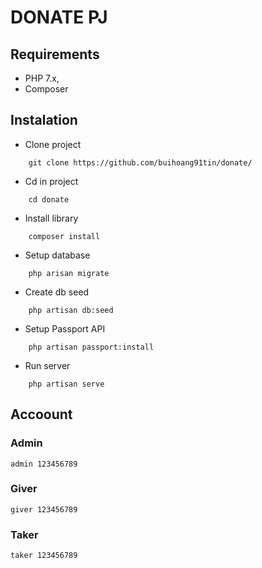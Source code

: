 # DONATE PJ

## Requirements
- PHP 7.x,
- Composer

## Instalation

-   Clone project
```
    git clone https://github.com/buihoang91tin/donate/
```
-   Cd in project
```
    cd donate
``` 
-   Install library
```
    composer install
```
-   Setup database
```
    php arisan migrate
```
-   Create db seed
```
    php artisan db:seed
```
-   Setup Passport API
```
    php artisan passport:install
```
-   Run server
```
    php artisan serve
```

## Accoount

### Admin

    admin 123456789

### Giver

    giver 123456789

### Taker

    taker 123456789